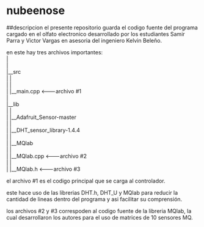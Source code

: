 # nubeenose

##descripcion
el presente repositorio guarda el codigo fuente del programa cargado en el
olfato electronico desarrollado por los estudiantes Samir Parra y Victor Vargas en
asesoria del ingeniero Kelvin Beleño.

en este hay tres archivos importantes:<br>
|<br>
|<br>
|__src<br>
|  |<br>
|  |<br>
|  |__main.cpp      <---archivo #1<br>
|<br>
|__lib<br>
|  |<br>
|  |__Adafruit_Sensor-master<br>
|  |<br>
|  |__DHT_sensor_library-1.4.4<br>
|  |<br>
|  |__MQlab<br>
|     |<br>
|     |__MQlab.cpp  <---archivo #2<br>
|     |<br>
|     |__MQlab.h    <---archivo #3<br>


el archivo #1 es el codigo principal que se carga al controlador.

este hace uso de las librerias DHT.h, DHT_U y MQlab para reducir la cantidad de
lineas dentro del programa y asi facilitar su comprensión.

los archivos #2 y #3 correspoden al codigo fuente de la libreria MQlab, la cual
desarrollaron los autores para el uso de matrices de 10 sensores MQ.
